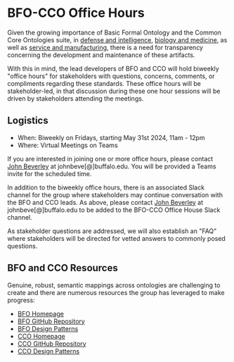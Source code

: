 <meta charset="UTF-8">
<meta name="viewport" content="width=device-width, initial-scale=1.0">
<title>BFO-CCO Office Hours</title>
</head>
<body>
<h1>BFO-CCO Office Hours</h1>

<p>Given the growing importance of Basic Formal Ontology and the Common Core Ontologies suite, in <a href="https://www.buffalo.edu/cas/philosophy/news/latestnews/smith-top-level-ontologies.html" class="custom-color">defense and intelligence</a>, <a href="https://obofoundry.org/" class="custom-color">biology and medicine</a>, as well as <a href="https://spec.industrialontologies.org/iof/" class="custom-color">service and manufacturing</a>, there is a need for transparency concerning the development and maintenance of these artifacts.</p>

<p>With this in mind, the lead developers of BFO and CCO will hold biweekly "office hours" for stakeholders with questions, concerns, comments, or compliments regarding these standards. These office hours will be stakeholder-led, in that discussion during these one hour sessions will be driven by stakeholders attending the meetings. 

<h2>Logistics</h2>

<ul>
    <li>When: Biweekly on Fridays, starting May 31st 2024, 11am - 12pm</li>
    <li>Where: Virtual Meetings on Teams</li>
</ul>

<p>If you are interested in joining one or more office hours, please contact <a href="https://johnbeverley.com/" class="custom-color">John Beverley</a> at johnbeve[@]buffalo.edu. You will be provided a Teams invite for the scheduled time.</p>

<p>In addition to the biweekly office hours, there is an associated Slack channel for the group where stakeholders may continue conversation with the BFO and CCO leads. As above, please contact <a href="https://johnbeverley.com/" class="custom-color">John Beverley</a> at johnbeve[@]buffalo.edu to be added to the BFO-CCO Office House Slack channel.</p>

<p>As stakeholder questions are addressed, we will also establish an "FAQ" where stakeholders will be directed for vetted answers to commonly posed questions.<p>

<h2>BFO and CCO Resources</h2>

<p>Genuine, robust, semantic mappings across ontologies are challenging to create and there are numerous resources the group has leveraged to make progress:</p>
<ul>
  <li><a href="https://basic-formal-ontology.org/" class="custom-color">BFO Homepage</a></li>
  <li><a href="https://github.com/BFO-ontology/BFO-2020" class="custom-color">BFO GitHub Repository</a></li>
  <li><a href="https://philarchive.org/archive/OTTBBF" class="custom-color">BFO Design Patterns</a></li>
  <li><a href="https://www.ontologyrepository.com/" class="custom-color">CCO Homepage</a></li>
  <li><a href="https://github.com/CommonCoreOntology/CommonCoreOntologies" class="custom-color">CCO GitHub Repository</a></li>
  <li><a href="https://arxiv.org/pdf/2404.17758" class="custom-color">CCO Design Patterns</a></li>
</ul>
